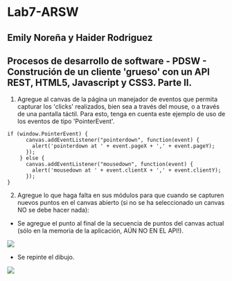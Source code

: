# Lab7-ARSW
## Emily Noreña y Haider Rodriguez


## Procesos de desarrollo de software - PDSW - Construción de un cliente 'grueso' con un API REST, HTML5, Javascript y CSS3. Parte II.

1. Agregue al canvas de la página un manejador de eventos que permita capturar los 'clicks' realizados, bien sea a través del mouse, o a través de una pantalla táctil. Para esto, tenga en cuenta este ejemplo de uso de los eventos de tipo 'PointerEvent'.

```
if (window.PointerEvent) {
      canvas.addEventListener("pointerdown", function(event) {
        alert('pointerdown at ' + event.pageX + ',' + event.pageY);
      });
    } else {
      canvas.addEventListener("mousedown", function(event) {
        alert('mousedown at ' + event.clientX + ',' + event.clientY);
      });
}
```

2. Agregue lo que haga falta en sus módulos para que cuando se capturen nuevos puntos en el canvas abierto (si no se ha seleccionado un canvas NO se debe hacer nada):
- Se agregue el punto al final de la secuencia de puntos del canvas actual (sólo en la memoria de la aplicación, AÚN NO EN EL API!).

<img src="img/punto2.1.png">

- Se repinte el dibujo.

<img src="img/punto2.1.png">
